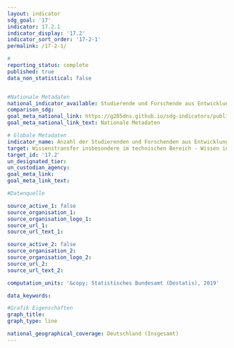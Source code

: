 ```yaml
---
layout: indicator                       
sdg_goal: '17'                       
indicator: 17.2.1                       
indicator_display: '17.2'                       
indicator_sort_order: '17-2-1'                       
permalink: /17-2-1/                       

#                       
reporting_status: complete                       
published: true                       
data_non_statistical: false                       


#Nationale Metadaten                       
national_indicator_available: Studierende und Forschende aus Entwicklungs- und Schwellenländern in Deutschland                       
comparison_sdg:                       
goal_meta_national_link: https://g205dns.github.io/sdg-indicators/public/MetaDe/17.2..pdf
goal_meta_national_link_text: Nationale Metadaten                       

# Globale Metadaten                       
indicator_name: Anzahl der Studierenden und Forschenden aus Entwicklungsländern sowie LDCs pro Jahr                       
target: Wissenstransfer insbesondere im technischen Bereich - Wissen international vermitteln                       
target_id: '17.2'                       
un_designated_tier:                        
un_custodian_agency:                        
goal_meta_link:                        
goal_meta_link_text:                        

#Datenquelle                       

source_active_1: false                       
source_organisation_1:                        
source_organisation_logo_1:                        
source_url_1:                        
source_url_text_1:                        

source_active_2: false                       
source_organisation_2:                        
source_organisation_logo_2:                        
source_url_2:                        
source_url_text_2:                        

computation_units: '&copy; Statistisches Bundesamt (Destatis), 2019'                       

data_keywords:                        

#Grafik Eigenschaften                       
graph_title:                        
graph_type: line                       

national_geographical_coverage: Deutschland (Insgesamt)
---
```

